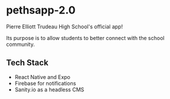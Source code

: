 # pethsapp-2.0

Pierre Elliott Trudeau High School's official app!

Its purpose is to allow students to better connect with the school community.

## Tech Stack

- React Native and Expo
- Firebase for notifications
- Sanity.io as a headless CMS
